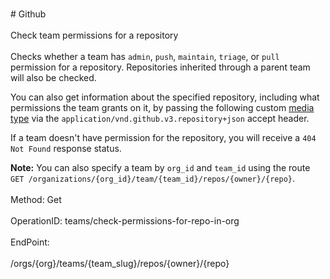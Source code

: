 <br>#     Github</br>
<br>Check team permissions for a repository</br>
<br>Checks whether a team has `admin`, `push`, `maintain`, `triage`, or `pull` permission for a repository. Repositories inherited through a parent team will also be checked.

You can also get information about the specified repository, including what permissions the team grants on it, by passing the following custom [media type](https://developer.github.com/v3/media/) via the `application/vnd.github.v3.repository+json` accept header.

If a team doesn't have permission for the repository, you will receive a `404 Not Found` response status.

**Note:** You can also specify a team by `org_id` and `team_id` using the route `GET /organizations/{org_id}/team/{team_id}/repos/{owner}/{repo}`.</br>
<br>Method: Get</br>
<br>OperationID: teams/check-permissions-for-repo-in-org</br>
<br>EndPoint:</br>
<br>/orgs/{org}/teams/{team_slug}/repos/{owner}/{repo}</br>
